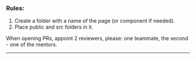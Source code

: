 ### Rules:
1. Create a folder with a name of the page (or component if needed).
2. Place public and src folders in it.

When opening PRs, appoint 2 reviewers, please: one teammate, the second - one of the mentors.

---